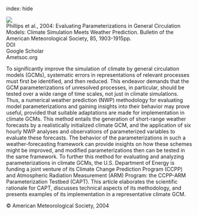index: hide

<div class="Citation">
    <div class="Citation-thumb CitationThumb-linked"  data-href="https://doi.org/10.1175/bams-85-12-1903">
      <img src="https://static.claimspace.cloud/climate-study-static/refs/thumbs/9/Phillips_et_al_2004-thumb.png" />
    </div>

  <div class="Citation-body">
    <div class="Citation-text">Phillips et al., 2004: Evaluating Parameterizations in General Circulation Models: Climate Simulation Meets Weather Prediction. <span class="Article-journal">Bulletin of the American Meteorological Society, </span><span class="Article-volume">85, </span>1903-1915pp.</div>
    <div class="Citation-links">
      <div class="CitationLink" data-href="https://doi.org/10.1175/bams-85-12-1903">
        <div class="CitationLink-icon CitationLink-Doi"></div>
        <div class="CitationLink-text">DOI</div>
      </div>
      <div class="CitationLink" data-href="https://scholar.google.com/scholar?q=10.1175/bams-85-12-1903">
        <div class="CitationLink-icon CitationLink-Scholar"></div>
        <div class="CitationLink-text">Google Scholar</div>
      </div>
      <div class="CitationLink" data-href="http://journals.ametsoc.org/doi/abs/10.1175/BAMS-85-12-1903">
        <div class="CitationLink-icon CitationLink-Publisher"></div>
        <div class="CitationLink-text">Ametsoc.org</div>
      </div>
    </div>
  </div>
</div>

To significantly improve the simulation of climate by general circulation models (GCMs), systematic errors in representations of relevant processes must first be identified, and then reduced. This endeavor demands that the GCM parameterizations of unresolved processes, in particular, should be tested over a wide range of time scales, not just in climate simulations. Thus, a numerical weather prediction (NWP) methodology for evaluating model parameterizations and gaining insights into their behavior may prove useful, provided that suitable adaptations are made for implementation in climate GCMs. This method entails the generation of short-range weather forecasts by a realistically initialized climate GCM, and the application of six hourly NWP analyses and observations of parameterized variables to evaluate these forecasts. The behavior of the parameterizations in such a weather-forecasting framework can provide insights on how these schemes might be improved, and modified parameterizations then can be tested in the same framework. To further this method for evaluating and analyzing parameterizations in climate GCMs, the U.S. Department of Energy is funding a joint venture of its Climate Change Prediction Program (CCPP) and Atmospheric Radiation Measurement (ARM) Program: the CCPP-ARM Parameterization Testbed (CAPT). This article elaborates the scientific rationale for CAPT, discusses technical aspects of its methodology, and presents examples of its implementation in a representative climate GCM.

<div class="Citation-copy">
&copy; American Meteorological Society, 2004
</div>